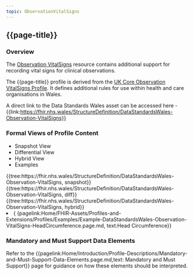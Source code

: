 ```yaml
---
topic: ObservationVitalSigns
---
```


<div class="warning"><span class="ImplementWarn"></span></div>

## {{page-title}}

### Overview
The [Observation VitalSigns](https://www.hl7.org/fhir/r4/observation.html) resource contains additional support for recording vital signs for clinical observations.

The {{page-title}} profile is derived from the [UK Core Observation VitalSigns Profile](https://simplifier.net/guide/UK-Core-Implementation-Guide-STU3-Sequence/Home/ProfilesandExtensions/Profile-UKCore-Observation-VitalSigns?version=current). It defines additional rules for use within health and care organisations in Wales.

A direct link to the Data Standards Wales asset can be accessed here - {{link:https://fhir.nhs.wales/StructureDefinition/DataStandardsWales-Observation-VitalSigns}}


### Formal Views of Profile Content
<div class="tab-wrap">
  <ul class="tab-head">
    <li class="tablink tab-active" onclick="openCity(this,'tabsnap')" data-target="tabsnap">
      Snapshot View
    </li>
    <li class="tablink" onclick="openCity(this,'tabdiff')" data-target="tabdiff">
      Differential View
    </li>
    <li class="tablink" onclick="openCity(this,'tabhybrid')" data-target="tabhybrid">
      Hybrid View
    </li>
    <li class="tablink" onclick="openCity(this,'tabeg')" data-target="tabeg">
      Examples
    </li>     
  </ul>
  <div class="tab-main">
    <div id="tabsnap" class="tabcontent active">      
      {{tree:https://fhir.nhs.wales/StructureDefinition/DataStandardsWales-Observation-VitalSigns, snapshot}}
    </div>
    <div id="tabdiff" class="tabcontent">
      {{tree:https://fhir.nhs.wales/StructureDefinition/DataStandardsWales-Observation-VitalSigns, diff}}
  </div>
    <div id="tabhybrid" class="tabcontent">
      {{tree:https://fhir.nhs.wales/StructureDefinition/DataStandardsWales-Observation-VitalSigns, hybrid}}
  </div>
  <div id="tabeg" class="tabcontent">
    <list>
      <li>{
        {pagelink:Home/FHIR-Assets/Profiles-and-Extensions/Profiles/Examples/Example-DataStandardsWales-Observation-VitalSigns-HeadCircumference.page.md, text:Head Circumference}}</li>
    </list>
  </div>   
</div>

### Mandatory and Must Support Data Elements
Refer to the {{pagelink:Home/Introduction/Profile-Descriptions/Mandatory-and-Must-Support-Data-Elements.page.md,text: Mandatory and Must Support}} page for guidance on how these elements should be interpreted.